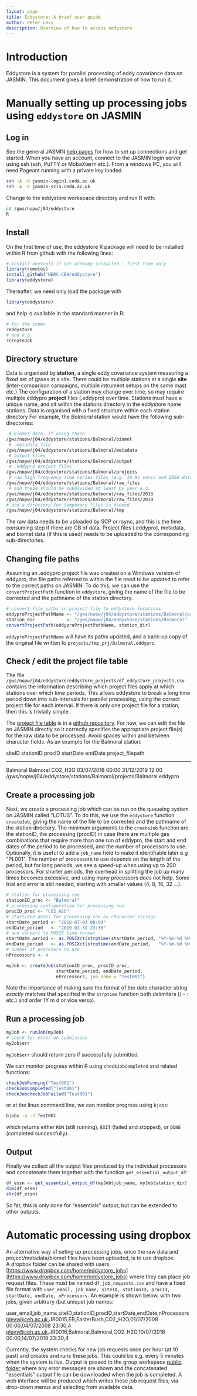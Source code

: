 ```yaml
---
layout: page
title: Eddystore: A brief user guide
author: Peter Levy
description: Overview of how to access eddystore
---
```



# Introduction
Eddystore is a system for parallel processing of eddy covariance data on JASMIN. This document gives a brief demonstration of how to run it.


# Manually setting up processing jobs using `eddystore` on JASMIN

## Log in
See the general JASMIN [help pages](https://help.jasmin.ac.uk/category/158-getting-started) for how to set up connections and get started. When you have an account, connect to the JASMIN login server using ssh (ssh, PuTTY or MobaXterm etc.).  From a windows PC, you will need Pageant running with a private key loaded.

<!--- { login -->

```bash
ssh -A -X jasmin-login1.ceda.ac.uk
ssh -A -X jasmin-sci5.ceda.ac.uk
```
<!--- } -->

Change to the eddystore workspace directory and run R with:

<!--- { cd -->

```bash
cd /gws/nopw/j04/eddystore
R
```
<!--- } -->

## Install
On the first time of use, the eddystore R package will need to be installed within R from github with the following lines:

<!--- { install -->

```r
# install devtools if not already installed - first time only
library(remotes)
install_github("NERC-CEH/eddystore")
library(eddystore)
```
<!--- } -->

Thereafter, we need only load the package with

<!--- { startup -->

```r
library(eddystore)
```
<!--- } -->

and help is available in the standard manner in R:

<!--- { help -->

```r
# for the index
?eddystore
# and e.g.
?createJob
```
<!--- } -->

## Directory structure
Data is organised by **station**, a single eddy covariance system measuring a fixed set of gases at a site.
There could be multiple stations at a single **site** (inter-comparison campaigns, multiple intrument setups on the same mast etc.) The configuration of a station may change over time, so may require multiple eddypro **project** files (.eddypro) over time. Stations must have a unique name, and sit within the stations directory in the eddystore home stations. 
Data is organised with a fixed structure within each station directory
For example, the *Balmoral* station would have the following sub-directories:

<!--- { paths -->

```sh
 # biomet data, if using these
/gws/nopw/j04/eddystore/stations/Balmoral/biomet
 # .metadata file
/gws/nopw/j04/eddystore/stations/Balmoral/metadata  
 # output files
/gws/nopw/j04/eddystore/stations/Balmoral/output  
 # .eddypro project files
/gws/nopw/j04/eddystore/stations/Balmoral/projects  
 # raw high frequency time series files (e.g. 10 Hz sonic and IRGA data)
/gws/nopw/j04/eddystore/stations/Balmoral/raw_files
 # and these should be subdivided at least by year e.g.
/gws/nopw/j04/eddystore/stations/Balmoral/raw_files/2018
/gws/nopw/j04/eddystore/stations/Balmoral/raw_files/2019
# and a directory for temporary files is needed
/gws/nopw/j04/eddystore/stations/Balmoral/tmp  
```
<!--- } -->

The raw data needs to be uploaded by SCP or rsync, and this is the time consuming step if there are GB of data. Project files (.eddypro), metadata, and biomet data (if this is used) needs to be uploaded to the corresponding sub-directories.

## Changing file paths
Assuming an .eddypro project file was created on a Windows version of eddypro, the file paths referred to within the file need to be updated to refer to the correct paths on JASMIN. To do this, we can use the `convertProjectPath` function in `eddystore`, giving the name of the file to be corrected and the pathname of the station directory.

<!--- { convertProjectPath -->

```r
# convert file paths in project file to eddystore locations
eddyproProjectPathName <- "/gws/nopw/j04/eddystore/stations/Balmoral/projects/Balmoral.eddypro"
station_dir            <- "/gws/nopw/j04/eddystore/stations/Balmoral"
convertProjectPath(eddyproProjectPathName, station_dir)
```
<!--- } -->

`eddyproProjectPathName` will have its paths updated, and a back-up copy of the original file written to `projects/tmp_prj/Balmoral.eddypro`.

## Check / edit the project file table
The file `/gws/nopw/j04/eddystore/eddystore_projects/df_eddystore_projects.csv` contains the information describing which project files apply at which stations over which time periods.  This allows eddystore to break a long time period down into sub-intervals for parallel processing, using the correct project file for each interval. If there is only one project file for a station, then this is trivially simple. 

The [project file table](https://raw.githubusercontent.com/NERC-CEH/eddystore_projects/master/df_eddystore_projects.csv) is in a [github repository](https://github.com/NERC-CEH/eddystore_projects). For now, we can edit the file on JASMIN directly so it correctly specifies the appropriate project file(s) for the raw data to be processed.  Avoid spaces within and between character fields. As an example for the Balmoral station:


<!--- { make_table -->

siteID     stationID   procID    startDate          endDate            project_filepath                                                    
---------  ----------  --------  -----------------  -----------------  --------------------------------------------------------------------
Balmoral   Balmoral    CO2_H2O   03/07/2018 00:00   31/12/2019 12:00   /gws/nopw/j04/eddystore/stations/Balmoral/projects/Balmoral.eddypro 
<!--- } -->


## Create a processing job
Next, we create a processing job which can be run on the queueing system on JASMIN called "LOTUS".
To do this, we use the `eddystore` function `createJob`, giving the name of the file to be corrected and the pathname of the station directory.
The minimum arguments to the `createJob` function are the stationID, the processing (procID) in case there are multiple gas combinations that require more than one run of eddypro, the start and end dates of the period to be processed, and the number of processors to use. Optionally, it is useful to add a `job_name` field to make it identifiable later e.g "PL001". The number of processors to use depends on the length of the period, but for long periods, we see a speed-up when using up to 200 processors.  For shorter periods, the overhead in splitting the job up many times becomes excessive, and using many processors does not help. Some trial and error is still needed, starting with smaller values (4, 8, 16, 32 ...).

<!--- { createJob -->

```r
# station for processing run
stationID_proc <- "Balmoral"
# processing configuration for processing run
procID_proc <- "CO2_H2O"
# start/end dates for processing run as character strings
startDate_period <- "2018-07-03 00:00"
endDate_period   <- "2019-01-31 23:30"
# and convert to POSIX time format
startDate_period <- as.POSIXct(strptime(startDate_period, "%Y-%m-%d %H:%M"), tz = "UTC")
endDate_period   <- as.POSIXct(strptime(endDate_period,   "%Y-%m-%d %H:%M"), tz = "UTC")
# number of procesors to use
nProcessors <- 4

myJob <- createJob(stationID_proc, procID_proc, 
                   startDate_period, endDate_period, 
                   nProcessors, job_name = "Test001")
```

Note the importance of making sure the format of the date character string *exactly* matches that specified in the `strptime` function both delimiters (/ - : etc.) and order (Y m d or vice versa).
<!--- } -->


## Run a processing job

<!--- { run_job -->

```r
myJob <- runJob(myJob)
# check for error on submission
myJob$err
```
<!--- } -->

`myJob$err` should return zero if successfully submitted.

We can monitor progress within R using `checkJobCompleted` and related functions:

<!--- { check_job_r -->

```r
checkJobRunning("Test001")
checkJobCompleted("Test001")
checkJobcheckJobFailed("Test001")
```
<!--- } -->

or at the linux command line, we can monitor progress using `bjobs`:

<!--- { check_job -->

```sh
bjobs -a -J Test001
```
<!--- } -->

which returns either `RUN` (still running), `EXIT` (failed and stopped), or `DONE` (completed successfully).

## Output
Finally we collect all the output files produced by the individual processors and concatenate them together with the function `get_essential_output_df`:

<!--- { concat_output -->

```r
df_essn <- get_essential_output_df(myJob$job_name, myJob$station_dir)
dim(df_essn)
str(df_essn)
```
<!--- } -->

So far, this is only done for "essentials" output, but can be extended to other outputs.


# Automatic processing using dropbox
An alternative way of seting up processing jobs, once the raw data and project/metadata/biomet files have been uploaded, is to use dropbox.  
A dropbox folder can be shared with users
[https://www.dropbox.com/home/eddystore_jobs](https://www.dropbox.com/home/eddystore_jobs)
where they can place job request files.  These must be named `df_job_requests.csv` and have a fixed file format with `user_email, job_name, siteID, stationID, procID, startDate, endDate, nProcessors`. An example is shown below, with two jobs, given arbitrary (but unique) job names:

user_email,job_name,siteID,stationID,procID,startDate,endDate,nProcessors
plevy@ceh.ac.uk,JR0015,EB,EasterBush,CO2_H2O,01/07/2008 00:00,04/07/2008 23:30,4
plevy@ceh.ac.uk,JR0016,Balmoral,Balmoral,CO2_H2O,10/07/2018 00:00,14/07/2018 23:30,4

Currently, the system checks for new job requests once per hour (at 10 past) and creates and runs these jobs. This could be e.g. every 5 minutes when the system is live.
Output is passed to the group workspace [public folder](http://gws-access.ceda.ac.uk/public/eddystore/) where any error messages are shown and the concatenated "essentials" output file can be downloaded when the job is completed.
A web interface will be produced which writes these job request files, via drop-down menus and selecting from available data.

